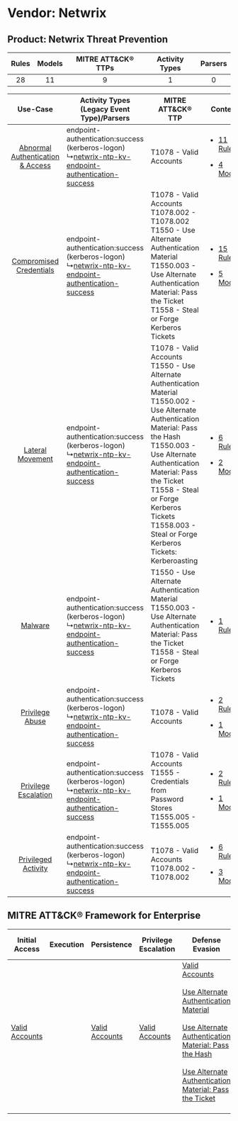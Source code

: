 Vendor: Netwrix
===============
Product: Netwrix Threat Prevention
----------------------------------
| Rules | Models | MITRE ATT&CK® TTPs | Activity Types | Parsers |
|:-----:|:------:|:------------------:|:--------------:|:-------:|
|  28   |   11   |         9          |       1        |    0    |

|    Use-Case    | Activity Types (Legacy Event Type)/Parsers    | MITRE ATT&CK® TTP    | Content    |
|:----:| ---- | ---- | ---- |
| [Abnormal Authentication & Access](../../../UseCases/uc_abnormal_authentication_&_access.md) |  endpoint-authentication:success (kerberos-logon)<br> ↳[netwrix-ntp-kv-endpoint-authentication-success](Ps/pC_netwrixntpkvendpointauthenticationsuccess.md)<br> | T1078 - Valid Accounts<br>    | [<ul><li>11 Rules</li></ul><ul><li>4 Models</li></ul>](RM/r_m_netwrix_netwrix_threat_prevention_Abnormal_Authentication_&_Access.md) |
|          [Compromised Credentials](../../../UseCases/uc_compromised_credentials.md)          |  endpoint-authentication:success (kerberos-logon)<br> ↳[netwrix-ntp-kv-endpoint-authentication-success](Ps/pC_netwrixntpkvendpointauthenticationsuccess.md)<br> | T1078 - Valid Accounts<br>T1078.002 - T1078.002<br>T1550 - Use Alternate Authentication Material<br>T1550.003 - Use Alternate Authentication Material: Pass the Ticket<br>T1558 - Steal or Forge Kerberos Tickets<br>    | [<ul><li>15 Rules</li></ul><ul><li>5 Models</li></ul>](RM/r_m_netwrix_netwrix_threat_prevention_Compromised_Credentials.md)          |
|    [Lateral Movement](../../../UseCases/uc_lateral_movement.md)    |  endpoint-authentication:success (kerberos-logon)<br> ↳[netwrix-ntp-kv-endpoint-authentication-success](Ps/pC_netwrixntpkvendpointauthenticationsuccess.md)<br> | T1078 - Valid Accounts<br>T1550 - Use Alternate Authentication Material<br>T1550.002 - Use Alternate Authentication Material: Pass the Hash<br>T1550.003 - Use Alternate Authentication Material: Pass the Ticket<br>T1558 - Steal or Forge Kerberos Tickets<br>T1558.003 - Steal or Forge Kerberos Tickets: Kerberoasting<br> | [<ul><li>6 Rules</li></ul><ul><li>2 Models</li></ul>](RM/r_m_netwrix_netwrix_threat_prevention_Lateral_Movement.md)    |
|    [Malware](../../../UseCases/uc_malware.md)    |  endpoint-authentication:success (kerberos-logon)<br> ↳[netwrix-ntp-kv-endpoint-authentication-success](Ps/pC_netwrixntpkvendpointauthenticationsuccess.md)<br> | T1550 - Use Alternate Authentication Material<br>T1550.003 - Use Alternate Authentication Material: Pass the Ticket<br>T1558 - Steal or Forge Kerberos Tickets<br>    | [<ul><li>1 Rules</li></ul>](RM/r_m_netwrix_netwrix_threat_prevention_Malware.md)    |
|    [Privilege Abuse](../../../UseCases/uc_privilege_abuse.md)    |  endpoint-authentication:success (kerberos-logon)<br> ↳[netwrix-ntp-kv-endpoint-authentication-success](Ps/pC_netwrixntpkvendpointauthenticationsuccess.md)<br> | T1078 - Valid Accounts<br>    | [<ul><li>2 Rules</li></ul><ul><li>1 Models</li></ul>](RM/r_m_netwrix_netwrix_threat_prevention_Privilege_Abuse.md)    |
|    [Privilege Escalation](../../../UseCases/uc_privilege_escalation.md)    |  endpoint-authentication:success (kerberos-logon)<br> ↳[netwrix-ntp-kv-endpoint-authentication-success](Ps/pC_netwrixntpkvendpointauthenticationsuccess.md)<br> | T1078 - Valid Accounts<br>T1555 - Credentials from Password Stores<br>T1555.005 - T1555.005<br>    | [<ul><li>2 Rules</li></ul><ul><li>1 Models</li></ul>](RM/r_m_netwrix_netwrix_threat_prevention_Privilege_Escalation.md)    |
|    [Privileged Activity](../../../UseCases/uc_privileged_activity.md)    |  endpoint-authentication:success (kerberos-logon)<br> ↳[netwrix-ntp-kv-endpoint-authentication-success](Ps/pC_netwrixntpkvendpointauthenticationsuccess.md)<br> | T1078 - Valid Accounts<br>T1078.002 - T1078.002<br>    | [<ul><li>6 Rules</li></ul><ul><li>3 Models</li></ul>](RM/r_m_netwrix_netwrix_threat_prevention_Privileged_Activity.md)    |

MITRE ATT&CK® Framework for Enterprise
--------------------------------------
| Initial Access                                                      | Execution | Persistence                                                         | Privilege Escalation                                                | Defense Evasion                                                                                                                                                                                                                                                                                                                                                                           | Credential Access                                                                                                                                                                                                                                                                | Discovery | Lateral Movement                                                                           | Collection | Command and Control | Exfiltration | Impact |
| ------------------------------------------------------------------- | --------- | ------------------------------------------------------------------- | ------------------------------------------------------------------- | ----------------------------------------------------------------------------------------------------------------------------------------------------------------------------------------------------------------------------------------------------------------------------------------------------------------------------------------------------------------------------------------- | -------------------------------------------------------------------------------------------------------------------------------------------------------------------------------------------------------------------------------------------------------------------------------- | --------- | ------------------------------------------------------------------------------------------ | ---------- | ------------------- | ------------ | ------ |
| [Valid Accounts](https://attack.mitre.org/techniques/T1078)<br><br> |           | [Valid Accounts](https://attack.mitre.org/techniques/T1078)<br><br> | [Valid Accounts](https://attack.mitre.org/techniques/T1078)<br><br> | [Valid Accounts](https://attack.mitre.org/techniques/T1078)<br><br>[Use Alternate Authentication Material](https://attack.mitre.org/techniques/T1550)<br><br>[Use Alternate Authentication Material: Pass the Hash](https://attack.mitre.org/techniques/T1550/002)<br><br>[Use Alternate Authentication Material: Pass the Ticket](https://attack.mitre.org/techniques/T1550/003)<br><br> | [Steal or Forge Kerberos Tickets](https://attack.mitre.org/techniques/T1558)<br><br>[Credentials from Password Stores](https://attack.mitre.org/techniques/T1555)<br><br>[Steal or Forge Kerberos Tickets: Kerberoasting](https://attack.mitre.org/techniques/T1558/003)<br><br> |           | [Use Alternate Authentication Material](https://attack.mitre.org/techniques/T1550)<br><br> |            |                     |              |        |